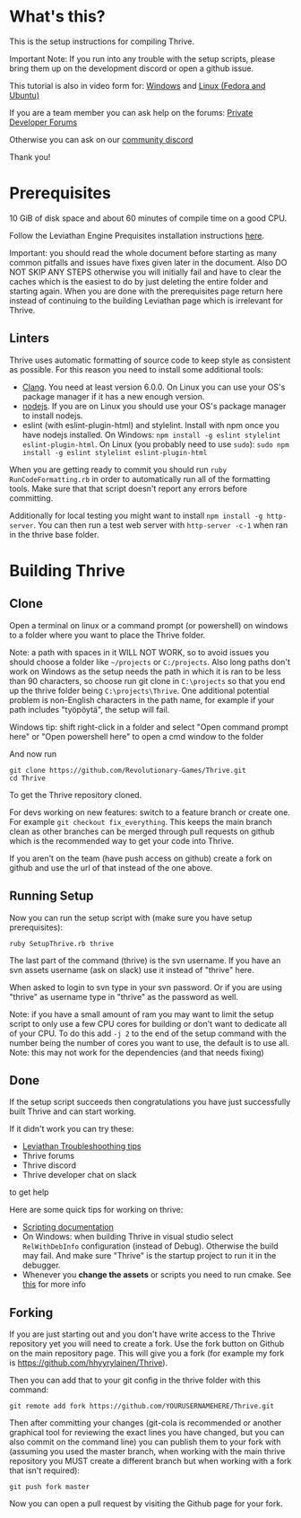 What's this?
============

This is the setup instructions for compiling Thrive.

Important Note: If you run into any trouble with the setup scripts, please 
bring them up on the development discord or open a github issue. 

This tutorial is also in video form for: [Windows](https://www.youtube.com/watch?v=eiQsxKCpOhY) 
    and [Linux (Fedora and Ubuntu)](https://www.youtube.com/watch?v=_ZWBTlIo9W4)

If you are a team member you can ask help on the forums:
    [Private Developer Forums](http://forum.revolutionarygamesstudio.com/)

Otherwise you can ask on our [community discord](https://discordapp.com/invite/FZxDQ4H)

Thank you!

Prerequisites
=============

10 GiB of disk space and about 60 minutes of compile time on a good CPU.

Follow the Leviathan Engine Prequisites installation instructions
[here](https://leviathanengine.com/doc/develop/Documentation/html/dc/d9e/prerequisites.html).

Important: you should read the whole document before starting as many
common pitfalls and issues have fixes given later in the document. Also DO
NOT SKIP ANY STEPS otherwise you will initially fail and have to clear
the caches which is the easiest to do by just deleting the entire
folder and starting again. When you are done with the prerequisites
page return here instead of continuing to the building Leviathan page
which is irrelevant for Thrive.

Linters
-------

Thrive uses automatic formatting of source code to keep style as
consistent as possible. For this reason you need to install some
additional tools:

- [Clang](http://releases.llvm.org/download.html). You need at least
  version 6.0.0. On Linux you can use your OS's package manager if it
  has a new enough version.
- [nodejs](https://nodejs.org/en/download/). If you are on Linux you
  should use your OS's package manager to install nodejs.
- eslint (with eslint-plugin-html) and stylelint. Install with npm
  once you have nodejs installed. On Windows: `npm install -g eslint
  stylelint eslint-plugin-html`. On Linux (you probably need to use
  `sudo`): `sudo npm install -g eslint stylelint eslint-plugin-html`

When you are getting ready to commit you should run `ruby
RunCodeFormatting.rb` in order to automatically run all of the
formatting tools. Make sure that that script doesn't report any errors
before committing.

Additionally for local testing you might want to install `npm install
-g http-server`. You can then run a test web server with `http-server -c-1`
when ran in the thrive base folder.


Building Thrive
===============

Clone
-----

Open a terminal on linux or a command prompt (or powershell) on windows to a folder where you want to place the Thrive folder.

Note: a path with spaces in it WILL NOT WORK, so to avoid issues you
should choose a folder like `~/projects` or `C:/projects`. Also long
paths don't work on Windows as the setup needs the path in which it is
ran to be less than 90 characters, so choose run git clone in
`C:\projects` so that you end up the thrive folder being
`C:\projects\Thrive`. One additional potential problem is non-English
characters in the path name, for example if your path includes
"työpöytä", the setup will fail.

Windows tip: shift right-click in a folder and select "Open command
prompt here" or "Open powershell here" to open a cmd window to the
folder

And now run

```
git clone https://github.com/Revolutionary-Games/Thrive.git
cd Thrive
```

To get the Thrive repository cloned.

For devs working on new features: switch to a feature branch or create
one. For example `git checkout fix_everything`. This keeps the main
branch clean as other branches can be merged through pull requests on
github which is the recommended way to get your code into Thrive.

If you aren't on the team (have push access on github) create a fork
on github and use the url of that instead of the one above.


Running Setup
-------------

Now you can run the setup script with (make sure you have setup prerequisites):

```
ruby SetupThrive.rb thrive
```

The last part of the command (thrive) is the svn username. If you have
an svn assets username (ask on slack) use it instead of "thrive" here.

When asked to login to svn type in your svn password. Or if you are
using "thrive" as username type in "thrive" as the password as well.

Note: if you have a small amount of ram you may want to limit the
setup script to only use a few CPU cores for building or don't want to
dedicate all of your CPU. To do this add `-j 2` to the end of the
setup command with the number being the number of cores you want to
use, the default is to use all. Note: this may not work for the
dependencies (and that needs fixing)

Done
----

If the setup script succeeds then congratulations you have just
successfully built Thrive and can start working.

If it didn't work you can try these:
- [Leviathan Troubleshoothing tips](https://leviathanengine.com/doc/develop/Documentation/html/dc/dca/compiling_leviathan.html#compile_troubleshooting)
- Thrive forums
- Thrive discord
- Thrive developer chat on slack

to get help

Here are some quick tips for working on thrive:

- [Scripting
  documentation](https://leviathanengine.com/doc/develop/Documentation/html/d0/db5/angelscript_main.html)
- On Windows: when building Thrive in visual studio select
  `RelWithDebInfo` configuration (instead of Debug). Otherwise the build
  may fail. And make sure "Thrive" is the startup project to run it in the debugger.
- Whenever you **change the assets** or scripts you need to run cmake. See
  [this](https://leviathanengine.com/doc/develop/Documentation/html/df/d4e/tutorial1.html#tutorial1recompiling)
  for more info

Forking
-------

If you are just starting out and you don't have write access to the
Thrive repository yet you will need to create a fork. Use the fork
button on Github on the main repository page. This will give you a
fork (for example my fork is https://github.com/hhyyrylainen/Thrive).

Then you can add that to your git config in the thrive folder with this command:

```
git remote add fork https://github.com/YOURUSERNAMEHERE/Thrive.git
```

Then after committing your changes (git-cola is recommended or another
graphical tool for reviewing the exact lines you have changed, but you
can also commit on the command line) you can publish them to your fork
with (assuming you used the master branch, when working with the main
thrive repository you MUST create a different branch but when working
with a fork that isn't required):

```
git push fork master
```

Now you can open a pull request by visiting the Github page for your
fork.
